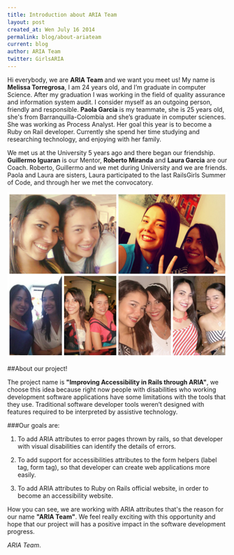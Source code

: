 ```yaml
---
title: Introduction about ARIA Team
layout: post
created_at: Wen July 16 2014
permalink: blog/about-ariateam
current: blog
author: ARIA Team
twitter: GirlsARIA
---
```


Hi everybody, we are **ARIA Team** and we want you meet us! My name is **Melissa Torregrosa**, I am 24 years old, and I’m graduate in computer Science. After my graduation I was working in the field of quality assurance and information system audit. I consider myself as an outgoing person, friendly and responsible. **Paola Garcia** is my teammate, she is 25 years old, she's from Barranquilla-Colombia and she’s graduate in computer sciences. She was working as Process Analyst. Her goal this year is to become a Ruby on Rail developer. Currently she spend her time studying and researching technology, and enjoying with her family.

We met us at the University 5 years ago and there began our friendship. **Guillermo Iguaran** is our Mentor, **Roberto Miranda** and **Laura Garcia** are our Coach. Roberto, Guillermo and we met during University and we are friends. Paola and Laura are sisters, Laura participated to the last RailsGirls Summer of Code, and through her we met the convocatory.

![ARIATeam](https://raw.githubusercontent.com/ARIATeam/web-portfolio/master/img/melipaocollage.jpg "AriaTeam")


##About our project!

The project name is **"Improving Accessibility in Rails through ARIA"**, we choose this idea because right now people with disabilities who working development software applications have some limitations with the tools that they use. Traditional software developer tools weren’t designed with features required to be interpreted by assistive technology. 

###Our goals are:
1. To add ARIA attributes to error pages thrown by rails, so that developer with visual disabilities can identify the details of errors.

2. To add support for accessibilities attributes to the form helpers (label tag, form tag), so that developer can create web applications more easily.

3. To add ARIA attributes to Ruby on Rails official website, in order to become an accessibility website.

How you can see, we are working with ARIA attributes that's the reason for our name **"ARIA Team"**. We feel really exciting with this opportunity and hope that our project will has a positive impact in the software development progress.

_ARIA Team_.
